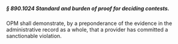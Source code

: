##### § 890.1024 Standard and burden of proof for deciding contests. #####

OPM shall demonstrate, by a preponderance of the evidence in the administrative record as a whole, that a provider has committed a sanctionable violation.